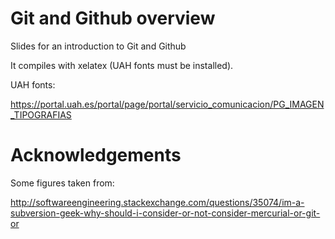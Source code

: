 

# Git and Github overview 

Slides for an introduction to Git and Github

It compiles with xelatex (UAH fonts must be installed).

UAH fonts:

https://portal.uah.es/portal/page/portal/servicio_comunicacion/PG_IMAGEN_TIPOGRAFIAS

# Acknowledgements

Some figures taken from:

http://softwareengineering.stackexchange.com/questions/35074/im-a-subversion-geek-why-should-i-consider-or-not-consider-mercurial-or-git-or


